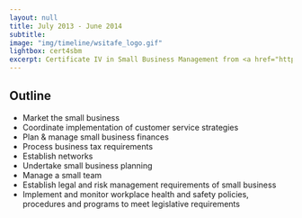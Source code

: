 ```yaml
---
layout: null
title: July 2013 - June 2014
subtitle:
image: "img/timeline/wsitafe_logo.gif"
lightbox: cert4sbm
excerpt: Certificate IV in Small Business Management from <a href="http://wsi.tafensw.edu.au/">TAFE WSI</a>
---
```

## Outline

* Market the small business
* Coordinate implementation of customer service strategies
* Plan & manage small business finances
* Process business tax requirements
* Establish networks
* Undertake small business planning
* Manage a small team
* Establish legal and risk management requirements of small business
* Implement and monitor workplace health and safety policies, procedures and programs to meet legislative requirements
